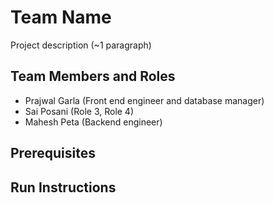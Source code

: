 # Team Name

Project description (~1 paragraph)

## Team Members and Roles

* Prajwal Garla (Front end engineer and database manager)
*  Sai Posani (Role 3, Role 4)
* Mahesh Peta (Backend engineer)

## Prerequisites

## Run Instructions
